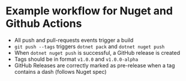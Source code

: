 # Example workflow for Nuget and Github Actions

* All push and pull-requests events trigger a build
* `git push --tags` triggers `dotnet pack` and `dotnet nuget push`
* When `dotnet nuget push` is successful, a GitHub release is created
* Tags should be in format `v1.0.0` and `v1.0.0-alpha`
* GitHub Releases are correctly marked as pre-release when a tag contains a dash (follows Nuget spec)